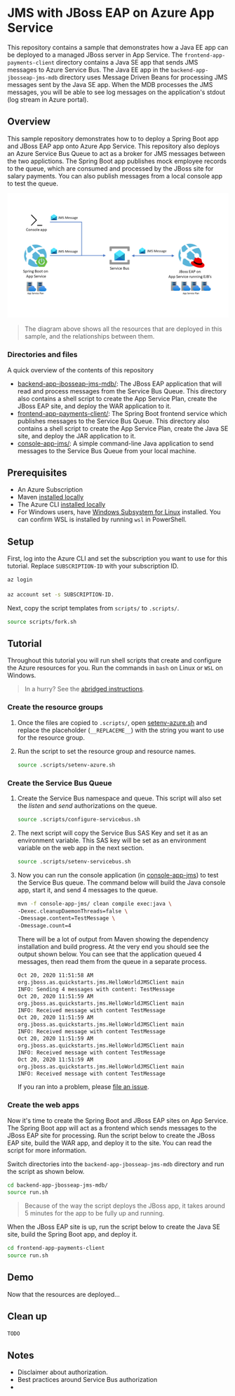 # JMS with JBoss EAP on Azure App Service

This repository contains a sample that demonstrates how a Java EE app can be deployed to a managed JBoss server in App Service. The `frontend-app-payments-client` directory contains a Java SE app that sends JMS messages to Azure Service Bus. The Java EE app in the `backend-app-jbosseap-jms-mdb` directory uses Message Driven Beans for processing JMS messages sent by the Java SE app. When the MDB processes the JMS messages, you will be able to see log messages on the application's stdout (log stream in Azure portal).

## Overview

This sample repository demonstrates how to to deploy a Spring Boot app and JBoss EAP app onto Azure App Service. This repository also deploys an Azure Service Bus Queue to act as a broker for JMS messages between the two applictions. The Spring Boot app publishes mock employee records to the queue, which are consumed and processed by the JBoss site for salary payments. You can also publish messages from a local console app to test the queue.  

![Overview of the sample's architecture](jboss-jms-architecture.png)
> The diagram above shows all the resources that are deployed in this sample, and the relationships between them.

### Directories and files

A quick overview of the contents of this repository

- [backend-app-jbosseap-jms-mdb/](backend-app-jbosseap-jms-mdb/): The JBoss EAP application that will read and process messages from the Service Bus Queue. This directory also contains a shell script to create the App Service Plan, create the JBoss EAP site, and deploy the WAR application to it.
- [frontend-app-payments-client/](frontend-app-payments-client/): The Spring Boot frontend service which publishes messages to the Service Bus Queue. This directory also contains a shell script to create the App Service Plan, create the Java SE site, and deploy the JAR application to it.
- [console-app-jms/](console-app-jms/): A simple command-line Java application to send messages to the Service Bus Queue from your local machine.

## Prerequisites

- An Azure Subscription
- Maven [installed locally](https://maven.apache.org/install.html)
- The Azure CLI [installed locally](https://docs.microsoft.com/cli/azure/install-azure-cli)
- For Windows users, have [Windows Subsystem for Linux](https://docs.microsoft.com/windows/wsl/install-win10) installed. You can confirm WSL is installed by running `wsl` in PowerShell.

## Setup

First, log into the Azure CLI and set the subscription you want to use for this tutorial. Replace `SUBSCRIPTION-ID` with your subscription ID.

```bash
az login

az account set -s SUBSCRIPTION-ID.
```

Next, copy the script templates from `scripts/` to `.scripts/`.

```bash
source scripts/fork.sh
```

## Tutorial

Throughout this tutorial you will run shell scripts that create and configure the Azure resources for you. Run the commands in `bash` on Linux or `WSL` on Windows.

> In a hurry? See the [abridged instructions](abridged-instructions.md).

### Create the resource groups

1. Once the files are copied to `.scripts/`, open [setenv-azure.sh](.scripts/setenv-azure.sh) and replace the placeholder (`__REPLACEME__`) with the string you want to use for the resource group.
1. Run the script to set the resource group and resource names.

    ```bash
    source .scripts/setenv-azure.sh
    ```

### Create the Service Bus Queue

1. Create the Service Bus namespace and queue. This script will also set the *listen* and *send* authorizations on the queue.

    ```bash
    source .scripts/configure-servicebus.sh
    ```

2. The next script will copy the Service Bus SAS Key and set it as an environment variable. This SAS key will be set as an environment variable on the web app in the next section.

    ```bash
    source .scripts/setenv-servicebus.sh
    ```

3. Now you can run the console application (in [console-app-jms](console-app-jms/)) to test the Service Bus queue. The command below will build the Java console app, start it, and send 4 messages to the queue.

    ```bash
    mvn -f console-app-jms/ clean compile exec:java \
    -Dexec.cleanupDaemonThreads=false \
    -Dmessage.content=TestMessage \
    -Dmessage.count=4
    ```

    There will be a lot of output from Maven showing the dependency installation and build progress. At the very end you should see the output shown below. You can see that the application queued 4 messages, then read them from the queue in a separate process.

    ```log
    Oct 20, 2020 11:51:58 AM org.jboss.as.quickstarts.jms.HelloWorldJMSClient main
    INFO: Sending 4 messages with content: TestMessage
    Oct 20, 2020 11:51:59 AM org.jboss.as.quickstarts.jms.HelloWorldJMSClient main
    INFO: Received message with content TestMessage
    Oct 20, 2020 11:51:59 AM org.jboss.as.quickstarts.jms.HelloWorldJMSClient main
    INFO: Received message with content TestMessage
    Oct 20, 2020 11:51:59 AM org.jboss.as.quickstarts.jms.HelloWorldJMSClient main
    INFO: Received message with content TestMessage
    Oct 20, 2020 11:51:59 AM org.jboss.as.quickstarts.jms.HelloWorldJMSClient main
    INFO: Received message with content TestMessage
    ```

    If you ran into a problem, please [file an issue](https://github.com/Azure-Samples/jboss-on-app-service-jms/issues/new).

### Create the web apps

Now it's time to create the Spring Boot and JBoss EAP sites on App Service. The Spring Boot app will act as a frontend which sends messages to the JBoss EAP site for processing. Run the script below to create the JBoss EAP site, build the WAR app, and deploy it to the site. You can read the script for more information.

Switch directories into the `backend-app-jbosseap-jms-mdb` directory and run the script as shown below.

```bash
cd backend-app-jbosseap-jms-mdb/
source run.sh
```

> Because of the way the script deploys the JBoss app, it takes around 5 minutes for the app to be fully up and running.

When the JBoss EAP site is up, run the script below to create the Java SE site, build the Spring Boot app, and deploy it.

```bash
cd frontend-app-payments-client
source run.sh
```

## Demo

Now that the resources are deployed...

## Clean up

```bash
TODO
```

## Notes

- Disclaimer about authorization.
- Best practices around Service Bus authorization
- 
